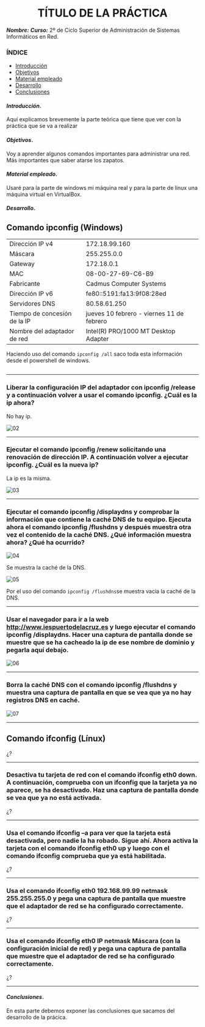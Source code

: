 
<center>

# TÍTULO DE LA PRÁCTICA


</center>

***Nombre:***
***Curso:*** 2º de Ciclo Superior de Administración de Sistemas Informáticos en Red.

### ÍNDICE

+ [Introducción](#id1)
+ [Objetivos](#id2)
+ [Material empleado](#id3)
+ [Desarrollo](#id4)
+ [Conclusiones](#id5)


#### ***Introducción***. <a name="id1"></a>

Aquí explicamos brevemente la parte teórica que tiene que ver con la práctica que se va a realizar

#### ***Objetivos***. <a name="id2"></a>

Voy a aprender algunos comandos importantes para administrar una red. Más importantes que saber atarse los zapatos.

#### ***Material empleado***. <a name="id3"></a>

Usaré para la parte de windows mi máquina real y para la parte de linux una máquina virtual en VirtualBox. 

#### ***Desarrollo***. <a name="id4"></a>

## Comando	ipconfig	(Windows)

|                              |                                              |
|------------------------------|----------------------------------------------|
| Dirección IP v4              | 172.18.99.160                                 |
| Máscara                      | 255.255.0.0                                  |
| Gateway                      | 172.18.0.1                                   |
| MAC                          | 08-00-27-69-C6-B9                            |
| Fabricante                   | Cadmus Computer Systems                      |
| Dirección IP v6              | fe80::5191:fa13:9f08:28ed                    |
| Servidores DNS               | 80.58.61.250                                 |
| Tiempo de concesión de la IP | jueves 10 febrero - viernes 11 de febrero    |
| Nombre del adaptador de red  | Intel(R) PRO/1000 MT Desktop Adapter         |

Haciendo uso del comando `ipconfig /all` saco toda esta información desde el powershell de windows.

<img source="./img/1">

---

### Liberar la configuración IP del adaptador con ipconfig /release y a continuación volver a usar el comando ipconfig. ¿Cuál es la ip ahora?

No hay ip.

![02]()

---

### Ejecutar el comando ipconfig /renew solicitando una renovación de dirección IP. A continuación volver a ejecutar ipconfig. ¿Cuál es la nueva ip?

La ip es la misma.

![03]()

---

### Ejecutar el comando ipconfig /displaydns y comprobar la información que contiene la caché DNS de tu equipo. Ejecuta ahora el comando ipconfig /flushdns y después muestra otra vez el contenido de la caché DNS. ¿Qué información muestra ahora? ¿Qué ha ocurrido?

![04]()

Se muestra la caché de la DNS.

![05]()

Por el uso del comando `ipconfig /flushdns`se muestra vacía la caché de la DNS.

---

### Usar el navegador para ir a la web http://www.iespuertodelacruz.es y luego ejecutar el comando ipconfig /displaydns. Hacer una captura de pantalla donde se muestre que se ha cacheado la ip de ese nombre de dominio y pegarla aquí debajo.

![06]()

---

### Borra la caché DNS con el comando ipconfig /flushdns y muestra una captura de pantalla en que se vea que ya no hay registros DNS en caché.

![07]()

---

## Comando	ifconfig	(Línux)

¿?

---

### Desactiva tu tarjeta de red con el comando ifconfig eth0 down. A continuación, comprueba con un ifconfig que la tarjeta ya no aparece, se ha desactivado. Haz una captura de pantalla donde se vea que ya no está activada.

¿?

---

### Usa el comando ifconfig –a para ver que la tarjeta está desactivada, pero nadie la ha robado. Sigue ahí. Ahora activa la tarjeta con el comando ifconfig eth0 up y luego con el comando ifconfig comprueba que ya está habilitada.

¿?

---

### Usa el comando ifconfig eth0 192.168.99.99 netmask 255.255.255.0 y pega una captura de pantalla que muestre que el adaptador de red se ha configurado correctamente.

¿?

---

### Usa el comando ifconfig eth0 IP netmask Máscara (con la configuración inicial de red) y pega una captura de pantalla que muestre que el adaptador de red se ha configurado correctamente.

¿?

---


#### ***Conclusiones***. <a name="id5"></a>

En esta parte debemos exponer las conclusiones que sacamos del desarrollo de la prácica.